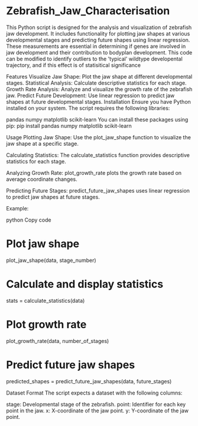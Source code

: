 # Zebrafish_Jaw_Characterisation
This Python script is designed for the analysis and visualization of zebrafish jaw development. It includes
functionality for plotting jaw shapes at various developmental stages and predicting future shapes using linear
regression. These measurements are essential in determining if genes are involved in jaw development and their contribution to bodyplan development.
This code can be modified to identify outliers to the 'typical' wildtype developental trajectory, and if this effect is of statisitical significance

Features
Visualize Jaw Shape: Plot the jaw shape at different developmental stages.
Statistical Analysis: Calculate descriptive statistics for each stage.
Growth Rate Analysis: Analyze and visualize the growth rate of the zebrafish jaw.
Predict Future Development: Use linear regression to predict jaw shapes at future developmental stages.
Installation
Ensure you have Python installed on your system. The script requires the following libraries:

pandas
numpy
matplotlib
scikit-learn
You can install these packages using pip:
pip install pandas numpy matplotlib scikit-learn

Usage
Plotting Jaw Shape:
Use the plot_jaw_shape function to visualize the jaw shape at a specific stage.

Calculating Statistics:
The calculate_statistics function provides descriptive statistics for each stage.

Analyzing Growth Rate:
plot_growth_rate plots the growth rate based on average coordinate changes.

Predicting Future Stages:
predict_future_jaw_shapes uses linear regression to predict jaw shapes at future stages.

Example:

python
Copy code
# Plot jaw shape
plot_jaw_shape(data, stage_number)

# Calculate and display statistics
stats = calculate_statistics(data)

# Plot growth rate
plot_growth_rate(data, number_of_stages)

# Predict future jaw shapes
predicted_shapes = predict_future_jaw_shapes(data, future_stages)


Dataset Format
The script expects a dataset with the following columns:

stage: Developmental stage of the zebrafish.
point: Identifier for each key point in the jaw.
x: X-coordinate of the jaw point.
y: Y-coordinate of the jaw point.
